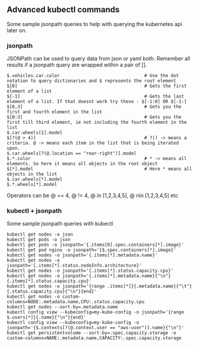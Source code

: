 ## Advanced kubectl commands

Some sample jsonpath queries to help with querying the kubernetes api later on.

### jsonpath

JSONPath can be used to query data from json or yaml both.
Remember all results if a jsonpath query are wrapped within a pair of [].
```
$.vehicles.car.color                                # Use the dot notation to query dictionaries and $ represents the root element
$[0]                                                # Gets the first element of a list
$[-1]                                               # Gets the last element of a list. If that doesnt work try these - $[-1:0] OR $[-1:]
$[0,3]                                              # Gets you the first and fourth element in the list
$[0:3]                                              # Gets you the first till third element, ie not including the fourth element in the list
$.car.wheels[1].model
$[?(@ > 4)]                                         # ?() -> means a criteria. @ -> means each item in the list that is being iterated upon.
$.car.wheels[?(@.location == "rear-right")].model
$.*.color                                           # * -> means all elements. So here it means all objects in the root object
$[*].model                                          # Here * means all objects in the list
$.car.wheels[*].model
$.*.wheels[*].model
```
Operators can be @ == 4, @ != 4, @ in [1,2,3,4,5], @ nin [1,2,3,4,5] etc



### kubectl + jsonpath

Some sample jsonpath queries with kubectl
```
kubectl get nodes -o json
kubectl get pods -o json
kubectl get pods -o jsonpath='{.items[0].spec.containers[*].image}'
kubectl get pod nginx -o jsonpath='{$.spec.containers[*].image}'
kubectl get nodes -o jsonpath='{.items[*].metadata.name}'
kubectl get nodes -o jsonpath='{.items[*].status.nodeInfo.architecture}'
kubectl get nodes -o jsonpath='{.items[*].status.capacity.cpu}'
kubectl get nodes -o jsonpath='{.items[*].metadata.name}{"\n"}{.items[*].status.capacity.cpu}'
kubectl get nodes -o jsonpath='{range .items[*]}{.metadata.name}{"\t"}{.status.capacity.cpu}{"\n"}{end}'
kubectl get nodes -o custom-columns=NODE:.metadata.name,CPU:.status.capacity.cpu
kubectl get nodes --sort-by=.metadata.name
kubectl config view --kubeconfig=my-kube-config -o jsonpath='{range $.users[*]}{.name}{"\n"}{end}'
kubectl config view --kubeconfig=my-kube-config -o jsonpath='{$.contexts[?(@.context.user == "aws-user")].name}{"\n"}'
kubectl get persistentvolume --sort-by=.spec.capacity.storage -o custom-columns=NAME:.metadata.name,CAPACITY:.spec.capacity.storage
```
